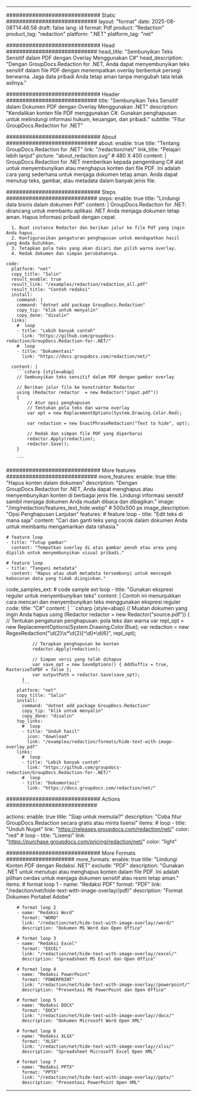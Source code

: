 
---
############################# Static ############################
layout: "format"
date:  2025-08-08T14:46:58
draft: false
lang: id
format: Pdf
product: "Redaction"
product_tag: "redaction"
platform: ".NET"
platform_tag: "net"

############################# Head ############################
head_title: "Sembunyikan Teks Sensitif dalam PDF dengan Overlay Menggunakan C#"
head_description: "Dengan GroupDocs.Redaction for .NET, Anda dapat menyembunyikan teks sensitif dalam file PDF dengan menempatkan overlay berbentuk persegi berwarna. Jaga data pribadi Anda tetap aman tanpa mengubah tata letak aslinya."

############################# Header ############################
title: "Sembunyikan Teks Sensitif dalam Dokumen PDF dengan Overlay Menggunakan .NET" 
description: "Kendalikan konten file PDF menggunakan C#. Gunakan penghapusan untuk melindungi informasi hukum, keuangan, dan pribadi."
subtitle: "Fitur GroupDocs.Redaction for .NET" 

############################# About ############################
about:
    enable: true
    title: "Tentang GroupDocs.Redaction for .NET"
    link: "/redaction/net/"
    link_title: "Pelajari lebih lanjut"
    picture: "about_redaction.svg" # 480 X 400
    content: |
       GroupDocs.Redaction for .NET memberikan kepada pengembang C# alat untuk menyembunyikan atau menghapus konten dari file PDF. Ini adalah cara yang sederhana untuk menjaga dokumen tetap aman. Anda dapat menutup teks, gambar, atau metadata dalam banyak jenis file.

############################# Steps ############################
steps:
    enable: true
    title: "Lindungi data bisnis dalam dokumen Pdf"
    content: |
      GroupDocs.Redaction for .NET: dirancang untuk membantu aplikasi .NET Anda menjaga dokumen tetap aman. Hapus informasi pribadi dengan cepat.
      
      1. Buat instance Redactor dan berikan jalur ke file Pdf yang ingin Anda hapus.
      2. Konfigurasikan pengaturan penghapusan untuk mendapatkan hasil yang Anda butuhkan.
      3. Tetapkan pola teks yang akan dicari dan pilih warna overlay.
      4. Redak dokumen dan simpan perubahannya.
   
    code:
      platform: "net"
      copy_title: "Salin"
      result_enable: true
      result_link: "/examples/redaction/redaction_all.pdf"
      result_title: "Contoh redaksi"
      install:
        command: |
        command: "dotnet add package GroupDocs.Redaction"
        copy_tip: "klik untuk menyalin"
        copy_done: "disalin"
      links:
        #  loop
        - title: "Lebih banyak contoh"
          link: "https://github.com/groupdocs-redaction/GroupDocs.Redaction-for-.NET/"
        #  loop
        - title: "Dokumentasi"
          link: "https://docs.groupdocs.com/redaction/net/"
          
      content: |
        ```csharp {style=abap}
        // Sembunyikan teks sensitif dalam PDF dengan gambar overlay

        // Berikan jalur file ke konstruktor Redactor
        using (Redactor redactor  = new Redactor("input.pdf"))
        {
            // Atur opsi penghapusan
            // Tentukan pola teks dan warna overlay
            var opt = new ReplacementOptions(System.Drawing.Color.Red);
            
            var redaction = new ExactPhraseRedaction("Text to hide", opt);

            // Redak dan simpan file PDF yang diperbarui
            redactor.Apply(redaction);
            redactor.Save();
        }
        
        ```            


############################# More features ############################
more_features:
  enable: true
  title: "Hapus konten dalam dokumen"
  description: "Dengan GroupDocs.Redaction for .NET, Anda dapat menghapus atau menyembunyikan konten di berbagai jenis file. Lindungi informasi sensitif sambil menjaga dokumen Anda mudah dibaca dan dibagikan."
  image: "/img/redaction/features_text_hide.webp" # 500x500 px
  image_description: "Opsi Penghapusan Lanjutan"
  features:
    # feature loop
    - title: "Edit teks di mana saja"
      content: "Cari dan ganti teks yang cocok dalam dokumen Anda untuk membantu mengamankan data rahasia."

    # feature loop
    - title: "Tutup gambar"
      content: "Tempatkan overlay di atas gambar penuh atau area yang dipilih untuk menyembunyikan visual pribadi."

    # feature loop
    - title: "Tangani metadata"
      content: "Hapus atau ubah metadata tersembunyi untuk mencegah kebocoran data yang tidak diinginkan."
      
  code_samples_ext:
    # code sample ext loop
    - title: "Gunakan ekspresi reguler untuk menyembunyikan teks"
      content: |
        Contoh ini menunjukkan cara mencari dan menyembunyikan teks menggunakan ekspresi reguler
      code:
        title: "C#"
        content: |
          ```csharp {style=abap}
          //  Muatan dokumen yang ingin Anda hapus
          using (Redactor redactor  = new Redactor("source.pdf"))
          {
              // Tentukan pengaturan penghapusan: pola teks dan warna
              var repl_opt = new ReplacementOptions(System.Drawing.Color.Blue);
              var redaction = new RegexRedaction("\\d{2}\\s*\\d{2}[^\\d]*\\d{6}", repl_opt);

              // Terapkan penghapusan ke konten
              redactor.Apply(redaction);

              // Simpan versi yang telah dihapus
              var save_opt = new SaveOptions() { AddSuffix = true, RasterizeToPDF = false };
              var outputPath = redactor.Save(save_opt);
          }
          ```
        platform: "net"
        copy_title: "Salin"
        install:
          command: "dotnet add package GroupDocs.Redaction"
          copy_tip: "klik untuk menyalin"
          copy_done: "disalin"
        top_links:
          #  loop
          - title: "Unduh hasil"
            icon: "download"
            link: "/examples/redaction/formats/hide-text-with-image-overlay.pdf"
        links:
          #  loop
          - title: "Lebih banyak contoh"
            link: "https://github.com/groupdocs-redaction/GroupDocs.Redaction-for-.NET/"
          #  loop
          - title: "Dokumentasi"
            link: "https://docs.groupdocs.com/redaction/net/"


############################# Actions ############################

actions:
  enable: true
  title: "Siap untuk memulai?"
  description: "Coba fitur GroupDocs.Redaction secara gratis atau minta lisensi"
  items:
    #  loop
    - title: "Unduh Nuget"
      link: "https://releases.groupdocs.com/redaction/net/"
      color: "red"
        #  loop
    - title: "Lisensi"
      link: "https://purchase.groupdocs.com/pricing/redaction/net/"
      color: "light"


############################# More Formats #####################
more_formats:
    enable: true
    title: "Lindungi Konten PDF dengan Redaksi .NET"
    exclude: "PDF"
    description: "Gunakan .NET untuk menutupi atau menghapus konten dalam file PDF. Ini adalah pilihan cerdas untuk menjaga dokumen sensitif atau resmi tetap aman."
    items: 
        # format loop 1
        - name: "Redaksi PDF"
          format: "PDF"
          link: "/redaction/net/hide-text-with-image-overlay//pdf/"
          description: "Format Dokumen Portabel Adobe"

        # format loop 2
        - name: "Redaksi Word"
          format: "WORD"
          link: "/redaction/net/hide-text-with-image-overlay//word/"
          description: "Dokumen MS Word dan Open Office"
          
        # format loop 3
        - name: "Redaksi Excel"
          format: "EXCEL"
          link: "/redaction/net/hide-text-with-image-overlay//excel/"
          description: "Spreadsheet MS Excel dan Open Office"

        # format loop 4
        - name: "Redaksi PowerPoint"
          format: "POWERPOINT"
          link: "/redaction/net/hide-text-with-image-overlay//powerpoint/"
          description: "Presentasi MS PowerPoint dan Open Office"

        # format loop 5
        - name: "Redaksi DOCX"
          format: "DOCX"
          link: "/redaction/net/hide-text-with-image-overlay//docx/"
          description: "Dokumen Microsoft Word Open XML"
          
        # format loop 6
        - name: "Redaksi XLSX"
          format: "XLSX"
          link: "/redaction/net/hide-text-with-image-overlay//xlsx/"
          description: "Spreadsheet Microsoft Excel Open XML"
          
        # format loop 7
        - name: "Redaksi PPTX"
          format: "PPTX"
          link: "/redaction/net/hide-text-with-image-overlay//pptx/"
          description: "Presentasi PowerPoint Open XML"


---